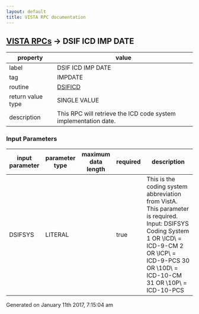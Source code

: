 ```yaml
---
layout: default
title: VISTA RPC documentation
---
```




## [VISTA RPCs](TableOfContent.md) &#8594; DSIF ICD IMP DATE 

 property | value 
--- | --- 
 label | DSIF ICD IMP DATE
 tag | IMPDATE
 routine | [DSIFICD](http://code.osehra.org/dox/Routine_DSIFICD_source.html)
 return value type | SINGLE VALUE
 description | This RPC will retrieve the ICD code system implementation date.

### Input Parameters

| input parameter | parameter type | maximum data length | required | description | 
| --- | --- | --- | --- | --- | 
| DSIFSYS | LITERAL |  | true | This is the coding system abbreviation from VistA. This parameter is required.     Input:     DSIFSYS   Coding System               1 OR \ICD\ = ICD-9-CM              2 OR \ICP\ = ICD-9-PCS             30 OR \10D\ = ICD-10-CM             31 OR \10P\ = ICD-10-PCS | 




 Generated on January 11th 2017, 7:15:04 am